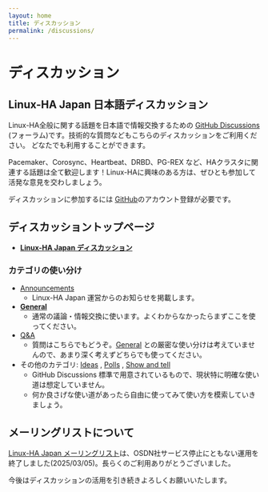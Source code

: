 ```yaml
---
layout: home
title: ディスカッション
permalink: /discussions/
---
```

# ディスカッション

## Linux-HA Japan 日本語ディスカッション

Linux-HA全般に関する話題を日本語で情報交換するための [GitHub Discussions](https://docs.github.com/ja/discussions) (フォーラム)です。技術的な質問などもこちらのディスカッションをご利用ください。 どなたでも利用することができます。

Pacemaker、Corosync、Heartbeat、DRBD、PG-REX など、HAクラスタに関連する話題は全て歓迎します！Linux-HAに興味のある方は、ぜひとも参加して活発な意見を交わしましょう。

ディスカッションに参加するには [GitHub](https://github.com/)のアカウント登録が必要です。

## ディスカッショントップページ
 * **[Linux-HA Japan ディスカッション](https://github.com/orgs/linux-ha-japan/discussions)**

### カテゴリの使い分け

 * [Announcements](https://github.com/orgs/linux-ha-japan/discussions/categories/announcements)
   * Linux-HA Japan 運営からのお知らせを掲載します。
 * **[General](https://github.com/orgs/linux-ha-japan/discussions/categories/general)**
   * 通常の議論・情報交換に使います。よくわからなかったらまずここを使ってください。
 * [Q&A](https://github.com/orgs/linux-ha-japan/discussions/categories/q-a)
   * 質問はこちらでもどうぞ。[General](https://github.com/orgs/linux-ha-japan/discussions/categories/general) との厳密な使い分けは考えていませんので、あまり深く考えずどちらでも使ってください。
 * その他のカテゴリ: [Ideas](https://github.com/orgs/linux-ha-japan/discussions/categories/ideas) , [Polls](https://github.com/orgs/linux-ha-japan/discussions/categories/polls) , [Show and tell](https://github.com/orgs/linux-ha-japan/discussions/categories/show-and-tell)
   * GitHub Discussions 標準で用意されているもので、現状特に明確な使い道は想定していません。
   * 何か良さげな使い道があったら自由に使ってみて使い方を模索していきましょう。



## メーリングリストについて

[Linux-HA Japan メーリングリスト](/mailinglist/)は、OSDN社サービス停止にともない運用を終了しました(2025/03/05)。長らくのご利用ありがとうございました。

今後はディスカッションの活用を引き続きよろしくお願いいたします。
